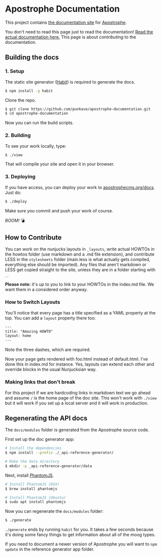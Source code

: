 Apostrophe Documentation
========================

This project contains [the documentation site](http://apostrophecms.org/docs/index.html) for [Apostrophe](http://apostrophecms.org/).

You don't need to read this page just to read the documentation! [Read the actual documentation here.](http://apostrophecms.org/docs/tutorials/index.html) This page is about *contributing* to the documentation.

Building the docs
-----------------

### 1. Setup

The static site generator ([Habit](https://github.com/punkave/habit)) is required to generate the docs.

```sh
$ npm install -g habit
```

Clone the repo.

```sh
$ git clone https://github.com/punkave/apostrophe-documentation.git
$ cd apostrophe-documentation
```

Now you can run the build scripts.

### 2. Building

To see your work locally, type:

```sh
$ ./view
```

That will compile your site and open it in your browser.

### 3. Deploying

If you have access, you can deploy your work to [apostrophecms.org/docs](http://apostrophecms.org/docs/index.html). Just do:

```sh
$ ./deploy
```

Make sure you commit and push your work of course.

*BOOM!* :bomb:

How to Contribute
-----------------

You can work on the nunjucks layouts in `_layouts`, write actual HOWTOs in the howtos folder (use markdown and a .md file extension), and contribute LESS in the `stylesheets` folder (main.less is what actually gets compiled, everything else should be imported). Any files that aren't markdown or LESS get copied straight to the site, unless they are in a folder starting with `_`.

**Please note:** it's up to you to link to your HOWTOs in the index.md file. We want them in a considered order anyway.

### How to Switch Layouts

You'll notice that every page has a title specified as a YAML property at the top. You can add a `layout` property there too:

```html
---
title: "Amazing HOWTO"
layout: home
---
```

Note the three dashes, which are required.

Now your page gets rendered with foo.html instead of default.html. I've done this in index.md for instance. Yes, layouts can extend each other and override blocks in the usual Nunjucksian way.

### Making links that don't break

For this project if we are hardcoding links in markdown text we go ahead and assume `/` is the home page of the doc site. This won't work with `./view` but it will work if you set up a local server and it will work in production.

Regenerating the API docs
-------------------------

The `docs/modules` folder is generated from the Apostrophe source code.

First set up the doc generator app:

```sh
# Install the dependencies
$ npm install --prefix ./_api-reference-generator/

# Make the data directory
$ mkdir -p _api-reference-generator/data
```

Next, install [PhantomJS](http://phantomjs.org/).

```sh
# Install PhantomJS (OSX)
$ brew install phantomjs

# Install PhantomJS (Ubuntu)
$ sudo apt install phantomjs
```

Now you can regenerate the `docs/modules` folder:

```sh
$ ./generate
```

`./generate` ends by running `habit` for you. It takes a few seconds because it's doing some fancy things to get information about all of the moog types.

If you need to document a newer version of Apostrophe you will want to `npm update` in the reference generator app folder.
